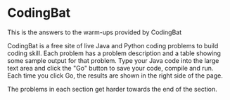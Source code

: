 # CodingBat
This is the answers to the warm-ups provided by CodingBat 

CodingBat is a free site of live Java and Python coding problems to build coding skill. 
Each problem has a problem description and a table showing some sample output for that problem. 
Type your Java code into the large text area and click the "Go" button to save your code, compile and run. 
Each time you click Go, the results are shown in the right side of the page. 

The problems in each section get harder towards the end of the section. 
